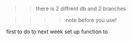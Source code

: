 >>there is 2 diffrent db and 2 branches

>>>>note before you use!


first to do to next week 
set up function to